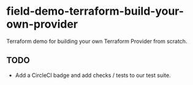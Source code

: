 # field-demo-terraform-build-your-own-provider

Terraform demo for building your own Terraform Provider from scratch.

## TODO

- Add a CircleCI badge and add checks / tests to our test suite.
